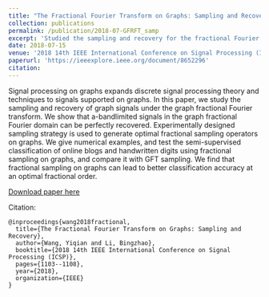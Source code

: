 ```yaml
---
title: "The Fractional Fourier Transform on Graphs: Sampling and Recovery"
collection: publications
permalink: /publication/2018-07-GFRFT_samp
excerpt: 'Studied the sampling and recovery for the fractional Fourier transform on graphs.'
date: 2018-07-15
venue: '2018 14th IEEE International Conference on Signal Processing (ICSP)'
paperurl: 'https://ieeexplore.ieee.org/document/8652296'
citation: 
---
```

Signal processing on graphs expands discrete signal processing theory and techniques to signals supported on graphs. In this paper, we study the sampling and recovery of graph signals under the graph fractional Fourier transform. We show that a-bandlimited signals in the graph fractional Fourier domain can be perfectly recovered. Experimentally designed sampling strategy is used to generate optimal fractional sampling operators on graphs. We give numerical examples, and test the semi-supervised classification of online blogs and handwritten digits using fractional sampling on graphs, and compare it with GFT sampling. We find that fractional sampling on graphs can lead to better classification accuracy at an optimal fractional order.

[Download paper here](https://ieeexplore.ieee.org/document/8652296)

Citation: 
```
@inproceedings{wang2018fractional,
  title={The Fractional Fourier Transform on Graphs: Sampling and Recovery},
  author={Wang, Yiqian and Li, Bingzhao},
  booktitle={2018 14th IEEE International Conference on Signal Processing (ICSP)},
  pages={1103--1108},
  year={2018},
  organization={IEEE}
}
```